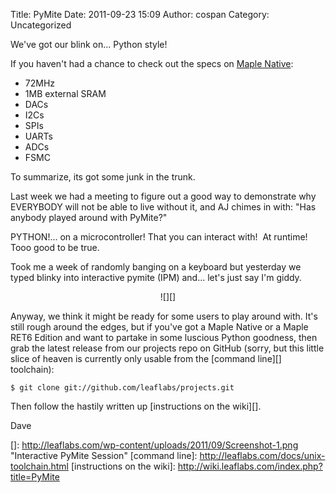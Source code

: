 Title: PyMite
Date: 2011-09-23 15:09
Author: cospan
Category: Uncategorized

We've got our blink on... Python style!

If you haven't had a chance to check out the specs on [Maple Native][]:

-   72MHz
-   1MB external SRAM
-   DACs
-   I2Cs
-   SPIs
-   UARTs
-   ADCs
-   FSMC

To summarize, its got some junk in the trunk.

Last week we had a meeting to figure out a good way to demonstrate why
EVERYBODY will not be able to live without it, and AJ chimes in with:
"Has anybody played around with PyMite?"

PYTHON!... on a microcontroller! That you can interact with!  At
runtime! Tooo good to be true.

Took me a week of randomly banging on a keyboard but yesterday we typed
blinky into interactive pymite (IPM) and... let's just say I'm giddy.

<center>
![][]
</center>

Anyway, we think it might be ready for some users to play around with.
It's still rough around the edges, but if you've got a Maple Native or a
Maple RET6 Edition and want to partake in some luscious Python goodness,
then grab the latest release from our projects repo on GitHub (sorry,
but this little slice of heaven is currently only usable from the
[command line][] toolchain):

    $ git clone git://github.com/leaflabs/projects.git

Then follow the hastily written up [instructions on the wiki][].

Dave

  [Maple Native]: http://leaflabs.com/devices/#Maple-Native
    "Blatant Advertisement"
  []: http://leaflabs.com/wp-content/uploads/2011/09/Screenshot-1.png
    "Interactive PyMite Session"
  [command line]: http://leaflabs.com/docs/unix-toolchain.html
  [instructions on the wiki]: http://wiki.leaflabs.com/index.php?title=PyMite

